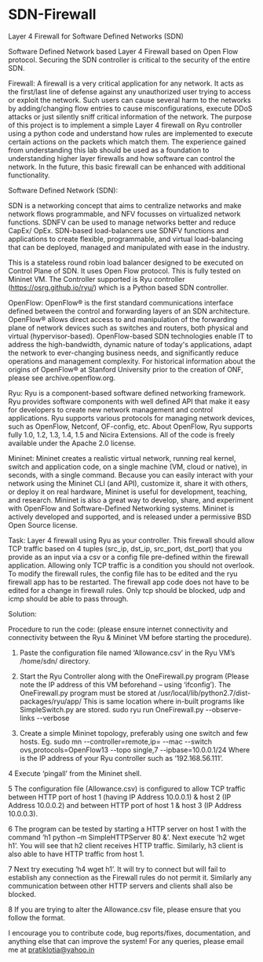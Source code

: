 # SDN-Firewall
Layer 4 Firewall for Software Defined Networks (SDN)

Software Defined Network based Layer 4 Firewall based on Open Flow protocol. Securing the SDN controller is critical to the security of the entire SDN.

Firewall: A firewall is a very critical application for any network. It acts as the first/last line of defense against any unauthorized user trying to access or exploit the network. Such users can cause several harm to the networks by adding/changing flow entries to cause misconfigurations, execute DDoS attacks or just silently sniff critical information of the network. The purpose of this project is to implement a simple Layer 4 firewall on Ryu controller using a python code and understand how rules are implemented to execute certain actions on the packets which match them. The experience gained from understanding this lab should be used as a foundation to understanding higher layer firewalls and how software can control the network. In the future, this basic firewall can be enhanced with additional functionality.

Software Defined Network (SDN):

SDN is a networking concept that aims to centralize networks and make network flows programmable, and NFV focusses on virtualized network functions. SDNFV can be used to manage networks better and reduce CapEx/ OpEx. SDN-based load-balancers use SDNFV functions and applications to create flexible, programmable, and virtual load-balancing that can be deployed, managed and manipulated with ease in the industry.

This is a stateless round robin load balancer designed to be executed on Control Plane of SDN. It uses Open Flow protocol. This is fully tested on Mininet VM. The Controller supported is Ryu controller (https://osrg.github.io/ryu/) which is a Python based SDN controller.

OpenFlow: OpenFlow® is the first standard communications interface defined between the control and forwarding layers of an SDN architecture. OpenFlow® allows direct access to and manipulation of the forwarding plane of network devices such as switches and routers, both physical and virtual (hypervisor-based). OpenFlow-based SDN technologies enable IT to address the high-bandwidth, dynamic nature of today's applications, adapt the network to ever-changing business needs, and significantly reduce operations and management complexity. For historical information about the origins of OpenFlow® at Stanford University prior to the creation of ONF, please see archive.openflow.org.

Ryu: Ryu is a component-based software defined networking framework. Ryu provides software components with well defined API that make it easy for developers to create new network management and control applications. Ryu supports various protocols for managing network devices, such as OpenFlow, Netconf, OF-config, etc. About OpenFlow, Ryu supports fully 1.0, 1.2, 1.3, 1.4, 1.5 and Nicira Extensions. All of the code is freely available under the Apache 2.0 license.

Mininet: Mininet creates a realistic virtual network, running real kernel, switch and application code, on a single machine (VM, cloud or native), in seconds, with a single command. Because you can easily interact with your network using the Mininet CLI (and API), customize it, share it with others, or deploy it on real hardware, Mininet is useful for development, teaching, and research. Mininet is also a great way to develop, share, and experiment with OpenFlow and Software-Defined Networking systems. Mininet is actively developed and supported, and is released under a permissive BSD Open Source license.



Task:
Layer 4 firewall using Ryu as your controller. This firewall should allow TCP traffic based on 4 tuples (src_ip, dst_ip, src_port, dst_port) that you provide as an input via a csv or a config file pre-defined within the firewall application. Allowing only TCP traffic is a condition you should not overlook. To modify the firewall rules, the config file has to be edited and the ryu firewall app has to be restarted. The firewall app code does not have to be edited for a change in firewall rules. Only tcp should be blocked, udp and icmp should be able to pass through.


Solution:

Procedure to run the code: (please ensure internet connectivity and connectivity between the Ryu & Mininet VM before starting the procedure).
1. Paste the configuration file named ‘Allowance.csv’ in the Ryu VM’s /home/sdn/ directory.

2. Start the Ryu Controller along with the OneFirewall.py program (Please note the IP address of this VM beforehand – using ‘ifconfig’). The OneFirewall.py program must be stored at /usr/local/lib/python2.7/dist-packages/ryu/app/
This is same location where in-built programs like SimpleSwitch.py are stored.
sudo ryu run OneFirewall.py --observe-links --verbose

3. Create a simple Mininet topology, preferably using one switch and few hosts.
Eg. sudo mn --controller=remote,ip=<ipaddr> --mac --switch ovs,protocols=OpenFlow13 --topo single,7 --ipbase=10.0.0.1/24
Where <ipaddr> is the IP address of your Ryu controller such as ‘192.168.56.111’.

4 Execute ‘pingall’ from the Mininet shell.

5 The configuration file (Allowance.csv) is configured to allow TCP traffic between HTTP port of host 1 (having IP Address 10.0.0.1) & host 2 (IP Address 10.0.0.2) and between HTTP port of host 1 & host 3 (IP Address 10.0.0.3).

6 The program can be tested by starting a HTTP server on host 1 with the command ‘h1 python –m SimpleHTTPServer 80 &’. Next execute ‘h2 wget h1’. You will see that h2 client receives HTTP traffic. Similarly, h3 client is also able to have HTTP traffic from host 1.

7 Next try executing ‘h4 wget h1’. It will try to connect but will fail to establish any connection as
the Firewall rules do not permit it. Similarly any communication between other HTTP servers and clients shall also be blocked.

8 If you are trying to alter the Allowance.csv file, please ensure that you follow the format.




I encourage you to contribute code, bug reports/fixes, documentation, and anything else that can improve the system! For any queries, please email me at pratiklotia@yahoo.in
